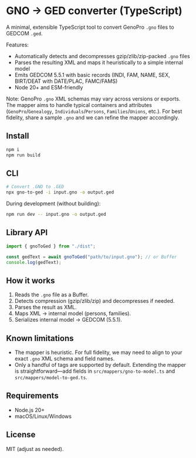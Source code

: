 # GNO → GED converter (TypeScript)

A minimal, extensible TypeScript tool to convert GenoPro `.gno` files to GEDCOM `.ged`.

Features:

- Automatically detects and decompresses gzip/zlib/zip-packed `.gno` files
- Parses the resulting XML and maps it heuristically to a simple internal model
- Emits GEDCOM 5.5.1 with basic records (INDI, FAM, NAME, SEX, BIRT/DEAT with DATE/PLAC, FAMC/FAMS)
- Node 20+ and ESM-friendly

Note: GenoPro `.gno` XML schemas may vary across versions or exports. The mapper aims to handle typical containers and attributes (`GenoPro`/`Genealogy`, `Individuals`/`Persons`, `Families`/`Unions`, etc.). For best fidelity, share a sample `.gno` and we can refine the mapper accordingly.

## Install

```bash
npm i
npm run build
```

## CLI

```bash
# Convert .GNO to .GED
npx gno-to-ged -i input.gno -o output.ged
```

During development (without building):

```bash
npm run dev -- input.gno -o output.ged
```

## Library API

```ts
import { gnoToGed } from "./dist";

const gedText = await gnoToGed("path/to/input.gno"); // or Buffer
console.log(gedText);
```

## How it works

1. Reads the `.gno` file as a Buffer.
2. Detects compression (gzip/zlib/zip) and decompresses if needed.
3. Parses the result as XML.
4. Maps XML → internal model (persons, families).
5. Serializes internal model → GEDCOM (5.5.1).

## Known limitations

- The mapper is heuristic. For full fidelity, we may need to align to your exact `.gno` XML schema and field names.
- Only a handful of tags are supported by default. Extending the mapper is straightforward—add fields in `src/mappers/gno-to-model.ts` and `src/mappers/model-to-ged.ts`.

## Requirements

- Node.js 20+
- macOS/Linux/Windows

## License

MIT (adjust as needed).
